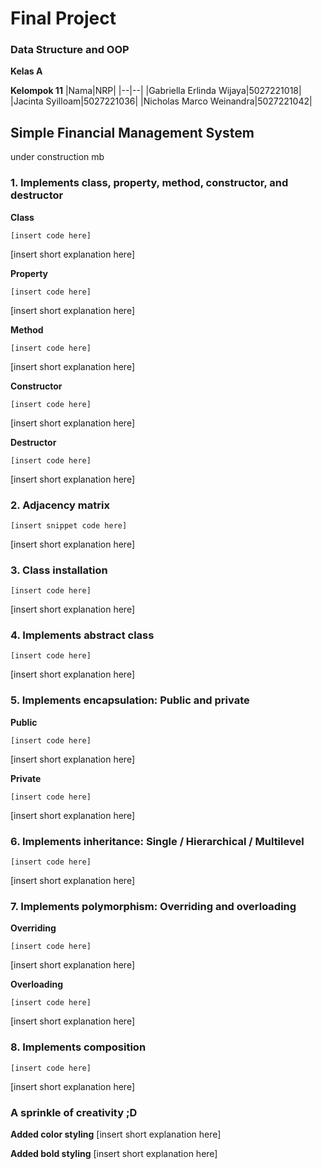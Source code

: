# Final Project 
### Data Structure and OOP

**Kelas A**

**Kelompok 11**
|Nama|NRP|
|--|--|
|Gabriella Erlinda Wijaya|5027221018|
|Jacinta Syilloam|5027221036|
|Nicholas Marco Weinandra|5027221042|

## Simple Financial Management System
under construction mb

### 1. Implements class, property, method, constructor, and destructor

**Class**
```
[insert code here]
```
[insert short explanation here]



**Property**
```
[insert code here]
```
[insert short explanation here]



**Method**
```
[insert code here]
```
[insert short explanation here]



**Constructor**
```
[insert code here]
```
[insert short explanation here]



**Destructor**
```
[insert code here]
```
[insert short explanation here]



### 2. Adjacency matrix
```
[insert snippet code here]
```
[insert short explanation here]



### 3. Class installation
```
[insert code here]
```
[insert short explanation here]



### 4. Implements abstract class
```
[insert code here]
```
[insert short explanation here]



### 5. Implements encapsulation: Public and private
**Public**
```
[insert code here]
```
[insert short explanation here]



**Private**
```
[insert code here]
```
[insert short explanation here]



### 6. Implements inheritance: Single / Hierarchical / Multilevel
```
[insert code here]
```
[insert short explanation here]



### 7. Implements polymorphism: Overriding and overloading
**Overriding**
```
[insert code here]
```
[insert short explanation here]



**Overloading**
```
[insert code here]
```
[insert short explanation here]



### 8. Implements composition
```
[insert code here]
```
[insert short explanation here]


### A sprinkle of creativity ;D
**Added color styling**
[insert short explanation here]

**Added bold styling**
[insert short explanation here]